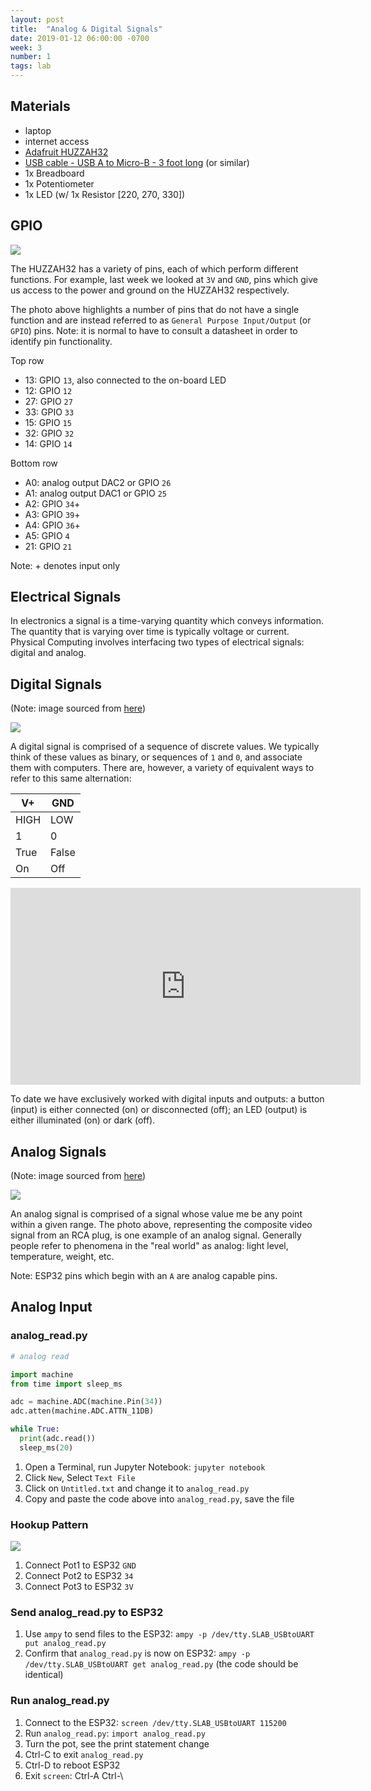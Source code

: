 ```yaml
---
layout: post
title:  "Analog & Digital Signals"
date: 2019-01-12 06:00:00 -0700
week: 3
number: 1
tags: lab
---
```


## Materials

* laptop
* internet access
* [Adafruit HUZZAH32](https://www.adafruit.com/product/3591)
* [USB cable - USB A to Micro-B - 3 foot long](https://www.adafruit.com/product/592) (or similar)
* 1x Breadboard
* 1x Potentiometer
* 1x LED (w/ 1x Resistor [220, 270, 330])


## GPIO

![]({{site.url}}/assets/feather_gpio.jpg)

The HUZZAH32 has a variety of pins, each of which perform different functions. For example, last week we looked at `3V` and `GND`, pins which give us access to the power and ground on the HUZZAH32 respectively.

The photo above highlights a number of pins that do not have a single function and are instead referred to as `General Purpose Input/Output` (or `GPIO`) pins. Note: it is normal to have to consult a datasheet in order to identify pin functionality.

Top row
* 13: GPIO `13`, also connected to the on-board LED
* 12: GPIO `12`
* 27: GPIO `27`
* 33: GPIO `33`
* 15: GPIO `15`
* 32: GPIO `32`
* 14: GPIO `14`

Bottom row
* A0: analog output DAC2 or GPIO `26`
* A1: analog output DAC1 or GPIO `25`
* A2: GPIO `34`+
* A3: GPIO `39`+
* A4: GPIO `36`+
* A5: GPIO `4`
* 21: GPIO `21`

Note: + denotes input only


## Electrical Signals

In electronics a signal is a time-varying quantity which conveys information. The quantity that is varying over time is typically voltage or current. Physical Computing involves interfacing two types of electrical signals: digital and analog.


## Digital Signals

(Note: image sourced from [here](https://learn.sparkfun.com/tutorials/analog-vs-digital/all#digital-signals))

![]({{site.url}}/assets/digital_sig.png)

A digital signal is comprised of a sequence of discrete values. We typically think of these values as binary, or sequences of `1` and `0`, and associate them with computers. There are, however, a variety of equivalent ways to refer to this same alternation:

|V+|GND|
|-------|--------|
| HIGH | LOW |
| 1 | 0 |
| True | False |
| On | Off |

<iframe width="560" height="315" src="https://www.youtube.com/embed/aAwJlD-m_hE" frameborder="0" allow="accelerometer; autoplay; encrypted-media; gyroscope; picture-in-picture" allowfullscreen></iframe>

To date we have exclusively worked with digital inputs and outputs: a button (input) is either connected (on) or disconnected (off); an LED (output) is either illuminated (on) or dark (off).


## Analog Signals

(Note: image sourced from [here](https://learn.sparkfun.com/tutorials/analog-vs-digital/all#analog-signals))

![]({{site.url}}/assets/analog_sig.png)

An analog signal is comprised of a signal whose value me be any point within a given range. The photo above, representing the composite video signal from an RCA plug, is one example of an analog signal. Generally people refer to phenomena in the "real world" as analog: light level, temperature, weight, etc.

Note: ESP32 pins which begin with an `A` are analog capable pins.


## Analog Input

### analog_read.py

```python
# analog read

import machine
from time import sleep_ms

adc = machine.ADC(machine.Pin(34))
adc.atten(machine.ADC.ATTN_11DB)

while True:
  print(adc.read())
  sleep_ms(20)

```

1. Open a Terminal, run Jupyter Notebook: `jupyter notebook`
2. Click `New`, Select `Text File`
3. Click on `Untitled.txt` and change it to `analog_read.py`
4. Copy and paste the code above into `analog_read.py`, save the file

### Hookup Pattern

![]({{site.url}}/assets/pot_analog_read.jpg)

1. Connect Pot1 to ESP32 `GND`
2. Connect Pot2 to ESP32 `34`
3. Connect Pot3 to ESP32 `3V`

### Send analog_read.py to ESP32

1. Use `ampy` to send files to the ESP32: `ampy -p /dev/tty.SLAB_USBtoUART put analog_read.py`
2. Confirm that `analog_read.py` is now on ESP32: `ampy -p /dev/tty.SLAB_USBtoUART get analog_read.py` (the code should be identical)


### Run analog_read.py

1. Connect to the ESP32: `screen /dev/tty.SLAB_USBtoUART 115200`
2. Run `analog_read.py`: `import analog_read.py`
3. Turn the pot, see the print statement change
4. Ctrl-C to exit `analog_read.py`
5. Ctrl-D to reboot ESP32
6. Exit `screen`: Ctrl-A Ctrl-\
